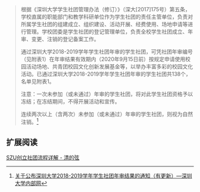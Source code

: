 > 根据《深圳大学学生社团管理办法（修订）》（深大[2017]175号）第五条，学校直属的职能部门和教学科研单位作为学生社团的责任主管单位，负责对所属学生社团的组建成立、组织建设、活动开展、经费使用、场地申请等进行管理。学校团委是学生社团的登记管理单位，负责全校学生社团成立、年审、变更、注销的登记备案工作。
>
> 通过深圳大学2018-2019学年学生社团年审的学生社团，可凭社团年审编号（见附表1）在年审结果有效期内（2020年9月15日前）按规定申请使用校园活动场地、共青团校园文化创新发展基金等，以举办丰富多彩的校园文化活动。已通过深圳大学2018-2019学年学生社团年审的学生社团共138个，名单见附表1。
>
> 注意：一次未参加（或未通过）年审的学生社团，将对此学生社团资格予以冻结；在冻结期间，不得开展活动和宣传。
>
> 连续两次以上（含两次）未参加（或未通过）年审的学生社团，则视为自然注销。[^1]

## 扩展阅读
[SZU创立社团流程详解 - 清的弦](https://mp.weixin.qq.com/s/dfndixFCklwxvxcpNbeDyA)

[^1]: [关于公布深圳大学2018-2019学年学生社团年审结果的通知（有更新）—深圳大学内部网](https://www1.szu.edu.cn/board/view.asp?id=405265)
